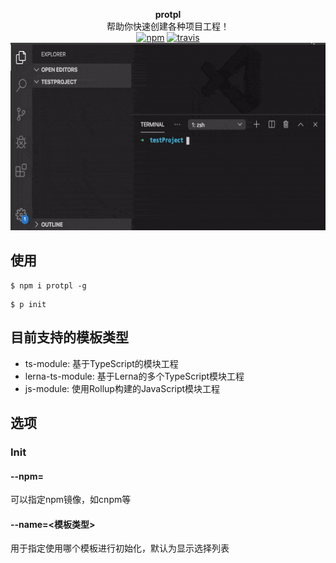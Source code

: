 <p align="center">
  <b>protpl</b>
  <br />
  <span>帮助你快速创建各种项目工程！</span>
  <br>
  <a href="https://www.npmjs.org/package/protpl"><img src="https://img.shields.io/npm/v/protpl.svg?style=flat" alt="npm"></a> <a href="https://travis-ci.org/echosoar/protpl"><img src="https://travis-ci.org/echosoar/protpl.svg?branch=master" alt="travis"></a>
  <br>
  <img src="./docs/usage.gif" width="600" height="300" alt="Protpl">
  <br>
  
</p>

## 使用
```shell
$ npm i protpl -g
```

```shell
$ p init
```

## 目前支持的模板类型
+ ts-module: 基于TypeScript的模块工程
+ lerna-ts-module: 基于Lerna的多个TypeScript模块工程
+ js-module: 使用Rollup构建的JavaScript模块工程

## 选项
### Init
#### --npm=<npm>
可以指定npm镜像，如cnpm等
#### --name=<模板类型>
用于指定使用哪个模板进行初始化，默认为显示选择列表